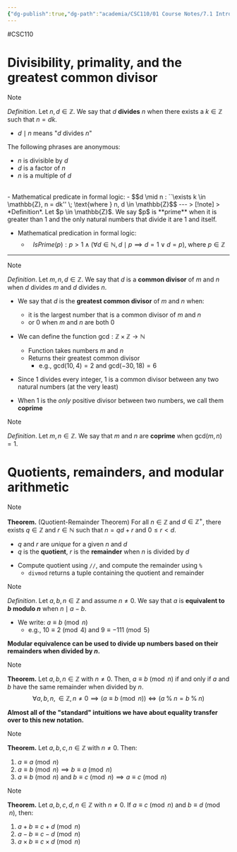 ```yaml
---
{"dg-publish":true,"dg-path":"academia/CSC110/01 Course Notes/7.1 Introduction to Number Theory.md","permalink":"/academia/csc-110/01-course-notes/7-1-introduction-to-number-theory/","created":"2023-10-21T18:09:18.065-07:00","updated":"2023-11-04T18:33:30.626-07:00"}
---
```


#CSC110 
# Divisibility, primality, and the greatest common divisor

> [!note]  
> *Definition*. Let $n, d \in \mathbb{Z}$. We say that $d$ **divides** $n$ when there exists a $k \in \mathbb{Z}$ such that $n = dk$.
> - $d \mid n$ means "$d$ divides $n$"

The following phrases are anonymous:
- $n$ is divisible by $d$
- $d$ is a factor of $n$
- $n$ is a multiple of $d$
<br>
- Mathematical predicate in formal logic:
	- $$d \mid n : ``\exists k \in \mathbb{Z}, n = dk'' \; \text{where } n, d \in \mathbb{Z}$$
---
> [!note]    
> *Definition*. Let $p \in \mathbb{Z}$. We say $p$ is **prime** when it is greater than 1 and the only natural numbers that divide it are 1 and itself.

- Mathematical predication in formal logic:
	- $$IsPrime(p) : p > 1 \; \wedge \; (\forall d \in \mathbb{N}, d \mid p \implies d = 1 \; \vee \; d = p), \; \text{where } p \in \mathbb{Z}$$
---
> [!note]
> *Definition*. Let $m, n, d \in \mathbb{Z}$. We say that $d$ is a **common divisor** of $m$ and $n$ when $d$ divides $m$ and $d$ divides $n$.

- We say that $d$ is the **greatest common divisor** of $m$ and $n$ when:
	- it is the largest number that is a common divisor of $m$ and $n$
	- or 0 when $m$ and $n$ are both 0

- We can define the function $\text{gcd} : \mathbb{Z} \times \mathbb{Z} \rightarrow \mathbb{N}$
	- Function takes numbers $m$ and $n$
	- Returns their greatest common divisor
		- e.g., $\text{gcd}(10,4)=2$ and $\text{gcd}(-30,18)=6$

- Since 1 divides every integer, 1 is a common divisor between any two natural numbers (at the very least)
- When 1 is the *only* positive divisor between two numbers, we call them **coprime**

> [!note]
> *Definition*. Let $m, n \in \mathbb{Z}$. We say that $m$ and $n$ are **coprime** when $\text{gcd}(m,n) = 1$.

# Quotients, remainders, and modular arithmetic

> [!note]
> **Theorem.** (Quotient-Remainder Theorem)
> For all $n \in \mathbb{Z}$ and $d \in \mathbb{Z}^{+}$, there exists $q \in \mathbb{Z}$ and $r \in \mathbb{N}$ such that $n = qd + r$ and $0 \leq r < d$.
> - $q$ and $r$ are *unique* for a given $n$ and $d$
> - $q$ is the **quotient**, $r$ is the **remainder** when $n$ is divided by $d$

- Compute quotient using `//`, and compute the remainder using `%`
	- `divmod` returns a tuple containing the quotient and remainder

> [!note]
> *Definition*. Let $a, b, n \in \mathbb{Z}$ and assume $n \neq 0$.  We say that $a$ is **equivalent to $b$ modulo $n$** when $n \mid a - b$.
> - We write: $a \equiv b \pmod{n}$
> 	- e.g., $10 \equiv 2 \pmod{4}$ and $9 \equiv -111 \pmod{5}$

**Modular equivalence can be used to divide up numbers based on their remainders when divided by $n$.**

> [!note]
> **Theorem.** Let $a, b, n \in \mathbb{Z}$ with $n \neq 0$. 
> Then, $a \equiv b \pmod{n}$ if and only if $a$ and $b$ have the same remainder when divided by $n$.
> $$\forall a, b, n, \in \mathbb{Z}, n \neq 0 \implies (a \equiv b \pmod{n}) \iff (a \; \% \; n = b \; \% \; n)$$

**Almost all of the "standard" intuitions we have about equality transfer over to this new notation.**

> [!note] 
> **Theorem.** Let $a,b,c,n \in \mathbb{Z}$ with $n \neq 0$. Then:
> 1. $a \equiv a \pmod{n}$
> 2. $a \equiv b \pmod{n} \implies b \equiv a \pmod{n}$
> 3. $a \equiv b \pmod{n} \text{ and } b \equiv c \pmod{n} \implies a \equiv c \pmod{n}$

> [!note]
> **Theorem.** Let $a,b,c,d,n \in \mathbb{Z}$ with $n \neq 0$.
> If $a \equiv c \pmod{n} \text{ and } b \equiv d \pmod{n}$, then:
> 1. $a + b \equiv c + d \pmod{n}$
> 2. $a - b \equiv c - d \pmod{n}$
> 3. $a \times b \equiv c \times d \pmod{n}$

